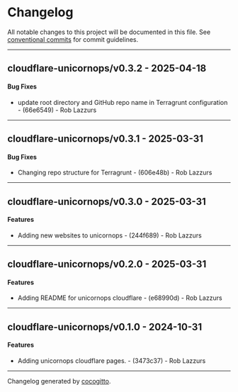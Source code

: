 # Changelog
All notable changes to this project will be documented in this file. See [conventional commits](https://www.conventionalcommits.org/) for commit guidelines.

- - -
## cloudflare-unicornops/v0.3.2 - 2025-04-18
#### Bug Fixes
- update root directory and GitHub repo name in Terragrunt configuration - (66e6549) - Rob Lazzurs

- - -

## cloudflare-unicornops/v0.3.1 - 2025-03-31
#### Bug Fixes
- Changing repo structure for Terragrunt - (606e48b) - Rob Lazzurs

- - -

## cloudflare-unicornops/v0.3.0 - 2025-03-31
#### Features
- Adding new websites to unicornops - (244f689) - Rob Lazzurs

- - -

## cloudflare-unicornops/v0.2.0 - 2025-03-31
#### Features
- Adding README for unicornops cloudflare - (e68990d) - Rob Lazzurs

- - -

## cloudflare-unicornops/v0.1.0 - 2024-10-31
#### Features
- Adding unicornops cloudflare pages. - (3473c37) - Rob Lazzurs

- - -

Changelog generated by [cocogitto](https://github.com/cocogitto/cocogitto).